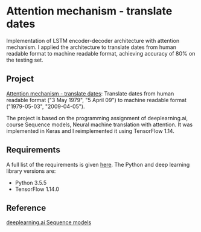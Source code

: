 # Attention mechanism - translate dates
Implementation of LSTM encoder-decoder architecture with attention mechanism. I applied the architecture to translate dates from human readable format to machine readable format, achieving accuracy of 80% on the testing set.

## Project
[Attention mechanism - translate dates](https://github.com/vgkortsas/Attention_mechanism_translate_dates/blob/master/Attention_mechanism_translate_dates.ipynb): Translate dates from human readable format ("3 May 1979", "5 April 09") to machine readable format ("1979-05-03", "2009-04-05").

The project is based on the programming assignment of deeplearning.ai, course Sequence models, Neural machine translation with attention. It was implemented in Keras and I reimplemented it using TensorFlow 1.14.

## Requirements
A full list of the requirements is given [here](https://github.com/vgkortsas/Attention_mechanism_translate_dates/blob/master/requirements.txt). The Python and deep learning library versions are:
- Python 3.5.5
- TensorFlow 1.14.0

## Reference
[deeplearning.ai Sequence models](https://www.coursera.org/learn/nlp-sequence-models)




